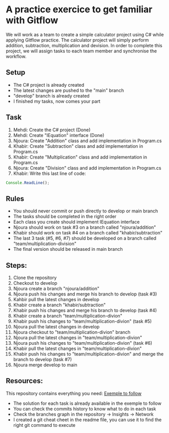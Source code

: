 # A practice exercice to get familiar with Gitflow

We will work as a team to create a simple calculator project using C# while applying Gitflow practice. The calculator project will simply perform addition, subtraction, multiplication and devision. In order to complete this project, we will assign tasks to each team member and synchronise the workflow.

## Setup
+ The C# project is already created
+ The latest changes are pushed to the "main" branch
+ "develop" branch is already created
+ I finished my tasks, now comes your part

## Task 
1. Mehdi: Create the C# project (Done)
2. Mehdi: Create "IEquation" interface (Done)
3. Njoura: Create "Addition" class and add implementation in Program.cs
4. Khabir: Create "Subtraction" class and add implementation in Program.cs
5. Khabir: Create "Multiplication" class and add implementation in Program.cs
6. Njoura: Create "Division" class and add implementation in Program.cs
7. Khabir: Write this last line of code: 
```javascript
Console.ReadLine();
```
## Rules 
+ You should never commit or push directly to develop or main branch
+ The tasks should be completed in the right order
+ Each class you create should implement IEquation interface
+ Njoura should work on task #3 on a branch called "njoura/addition"
+ Khabir should work on task #4 on a branch called "khabir/subtraction"
+ The last 3 task (#5, #6, #7) should be developed on a branch called "team/multiplication-division"
+ The final version should be released in main branch

## Steps:
1. Clone the repository
2. Checkout to develop
3. Njoura create a branch "njoura/addition"
4. Njoura push his changes and merge his branch to develop (task #3)
5. Kahbir pull the latest changes in develop
6. Khabir create a branch "khabir/subtraction"
7. Khabir push his changes and merge his branch to develop (task #4)
8. Khabir create a branch "team/multiplication-divion"
9. Khabir push his changes to "team/multiplication-divion" (task #5)
10. Njoura pull the latest changes in develop
11. Njoura checkout to "team/multiplication-divion" branch
12. Njoura pull the latest changes in "team/multiplication-divion"
13. Njoura push his changes to "team/multiplication-divion" (task #6)
14. Khabir pull the latest changes in "team/multiplication-divion"
15. Khabir push his changes to "team/multiplication-divion" and merge the branch to develop (task #7)
16. Njoura merge develop to main

## Resources: 
This repository contains everything you need: [Exemple to follow](https://github.com/BenAyedMehdi/Calculator-Exemple-To-Follow)

* The solution for each task is already available in the exemple to follow
* You can check the commits history to know what to do in each task
* Check the branches graph in the repository -> Insights -> Network
* I created a git cheat cheet in the readme file, you can use it to find the right git command to execute 